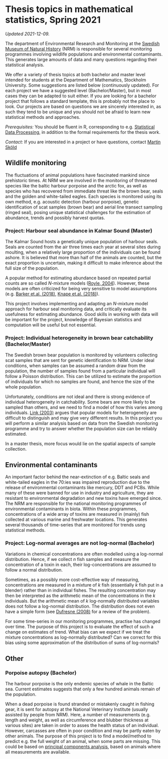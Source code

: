 # Thesis topics in mathematical statistics, Spring 2021

*Updated 2021-12-09.*

The department of Environmental Research and Monitoring at
the [Swedish Museum of Natural History](https://www.nrm.se/) (NRM) is responsible for
several monitoring programmes involving wildlife populations
and environmental contaminants. This generates large amounts
of data and many questions regarding their statistical analysis.

We offer a variety of thesis topics at both bachelor and 
master level intended for students at the Department of Mathematics, 
Stockholm University. Some suggestions are listed below (continuously updated). 
For each
project we have a suggested level (Bachelor/Master), but in
most cases they can be adapted to suit either.
If you are looking for a bachelor project that follows a 
standard template, this is probably not the place to look.
Our projects are based on questions we are sincerely
interested in, as such they tend to be unique and you 
should not be afraid to learn new statistical methods 
and approaches.

*Prerequisites:* You should be fluent in R, corresponding
to e.g. [Statistical Data Processing](https://sisu.it.su.se/search/archive_info/MT5013/en?archive=1),
in addition to the formal requirements for the thesis work.

*Contact:* If you are interested in a project or have questions, contact [Martin Sköld](https://www.nrm.se/ommuseet/kontakt/sokmedarbetare.10484.html?sv.url=12.6321786f122df65955f80007928&state=detail&userId=247.9ac8e13d01fc764c839e34686702ad37)

## Wildlife monitoring

The fluctuations of animal populations have fascinated 
mankind since prehistoric times. At NRM we are involved 
in the monitoring of threatened species like the baltic
harbour porpoise and the arctic fox, as well as species
who has recovered from immediate threat like the brown 
bear, seals and the golden and white-tailed eagles. Each species is 
monitored using its own method, e.g. acoustic detection 
(harbour porpoise), genetic identification of scat samples 
(brown bear) and aerial line transect sampling (ringed seal),
posing unique statistical challenges for the estimation
of abundance, trends and possibly harvest quotas.

### Project: Harbour seal abundance in Kalmar Sound (Master)

The Kalmar Sound hosts a genetically unique population
of harbour seals. Seals are counted from the air three
times each year at several sites during moulting, when a relatively large
proportion of the individuals can be found ashore. It
is believed that more than half of the animals
are counted, but the exact proportion is uncertain, making
it difficult to make inference about the full size of 
the population.

A popular method for estimating abundance based on 
repeated partial counts are so called *N*-mixture
models ([Royle, 2004](https://doi.org/10.1111/j.0006-341X.2004.00142.x)). 
However, these models are often 
criticized for being very sensitive to model 
assumptions (e.g. [Barker et.al. (2018)](https://doi.org/10.1111/biom.12734), 
[Knape et.al. (2018)](https://doi.org/10.1111/2041-210X.13062)). 

This project involves implementing and adapting an
$N$-mixture model approach for harbour seal monitoring data, and
critically evaluate its usefulness for estimating abundance. Good
skills in working with data will be important for the project, knowledge
of Bayesian statistics and computation will be useful but not essential.

### Project: Individual heterogeneity in brown bear catchability (Bachelor/Master)

The Swedish brown bear population is monitored by volunteers collecting
scat samples that are sent for genetic identification to NRM. Under ideal
conditions, when samples can be assumed a random draw from the population,
the number of samples found from a particular individual will follow a
Poisson distribution. This can be utilized to estimate the proportion of
individuals for which no samples are found, and hence the size of the
whole population.

Unfortunately, conditions are not ideal and there is strong evidence of
individual heterogeneity in catchability. Some bears are more likely to
be sampled than others, and we need to find a model of how this varies
among individuals. [Link (2003)](https://doi.org/10.1111/j.0006-341X.2003.00129.x)
argues that popular models for heterogeneity are difficult to distinguish and may give
very different results. In this project you will perform a similar analysis
based on data from the Swedish monitoring programme and try to answer
whether the population size can be reliably estimated.

In a master thesis, more focus would lie on the spatial aspects of sample collection.

## Environmental contaminants 

An important factor behind the near-extinction of e.g. Baltic seals and white-tailed eagles in
the 70:ies was impaired reproduction due to the release of environmental contaminants
like mercury, DDT and PCBs. While many of these were banned for use in industry and
agriculture, they are resistant to environmental degradation and new toxins have
emerged since. The NRM are responsible for the national monitoring programmes of environmental
contaminants in biota. Within these programmes, concentrations of a wide array of toxins are
measured in (mainly) fish collected at various marine and freshwater locations. This generates
several thousands of time-series that are monitored for trends usng statistical methods.

### Project: Log-normal averages are not log-normal (Bachelor)

Variations in chemical concentrations are often modelled using a log-normal distribution. Hence, if 
we collect *n* fish samples and measure the concentration of a toxin in each, their log-concentrations are assumed to follow a normal distribution.

Sometimes, as a possibly more cost-effective way of measuring, concentrations are measured in
a mixture of *k* fish (essentially *k* fish put in a blender) rather than in individual fishes. The resulting concentration may then be interpreted as the arithmetic mean of the concentrations in the *k* individuals. But the arithmetic mean of *k* log-normally distributed
variables does not follow a log-normal distribution. The distribution does not even have a simple form (see [Dufresne (2008)](http://ozdaniel.com/A/DufresneLognormalsARC2008.pdf) for a review of the problem).

For some time-series in our monitoring programmes, practise has changed over time. The purpose
of this project is to evaluate the effect of such a change on estimates of trend. What bias can
we expect if we treat the mixture concentrations as log-normally distributed? Can we correct for this bias using some approximation of the distribution of sums of log-normals?

## Other

### Porpoise autopsy (Bachelor)

The harbour porpoise is the only endemic species of whale in the Baltic sea. Current estimates suggests that only a few hundred animals remain of the population.

When a dead porpoise is found stranded or mistakenly caught in fishing gear, it is sent for
autopsy at the National Veterinary Institute (usually assisted by people from NRM). Here, a
number of measurements (e.g. length and weight, as well as circumference and blubber thickness
at various sites) are taken in order to asses the health status of an individual. However,
carcasses are often in poor condition and may be partly eaten by other animals. The purpose of
this project is to find a model/method to predict e.g. the full weight of an animal, when some
parts are missing. This could be based on [principal components analysis](https://en.wikipedia.org/wiki/Principal_component_analysis), based on animals where all measurements are available.

